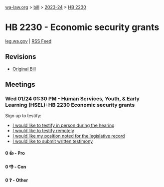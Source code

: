 [wa-law.org](/) > [bill](/bill/) > [2023-24](/bill/2023-24/) > [HB 2230](/bill/2023-24/hb/2230/)

# HB 2230 - Economic security grants
[leg.wa.gov](https://app.leg.wa.gov/billsummary?BillNumber=2230&Year=2023&Initiative=false) | [RSS Feed](./rss.xml)

## Revisions
* [Original Bill](1/)

## Meetings
### Wed 01/24 01:30 PM - Human Services, Youth, & Early Learning (HSEL): HB 2230 Economic security grants
Sign up to testify:
* [I would like to testify in person during the hearing](https://app.leg.wa.gov/csi/Testifier/Add?chamber=House&mId=31733&aId=157148&caId=23523&tId=1)
* [I would like to testify remotely](https://app.leg.wa.gov/csi/Testifier/Add?chamber=House&mId=31733&aId=157148&caId=23523&tId=2)
* [I would like my position noted for the legislative record](https://app.leg.wa.gov/csi/Testifier/Add?chamber=House&mId=31733&aId=157148&caId=23523&tId=3)
* [I would like to submit written testimony](https://app.leg.wa.gov/csi/Testifier/Add?chamber=House&mId=31733&aId=157148&caId=23523&tId=4)

#### 0 👍 - Pro

#### 0 👎 - Con

#### 0 ❓ - Other
